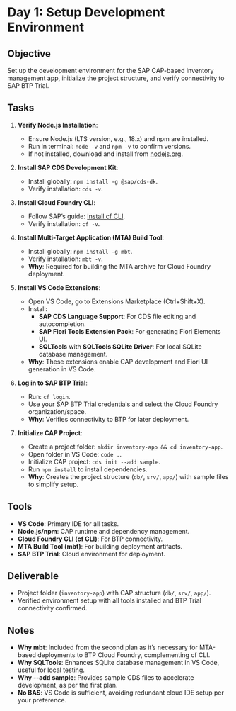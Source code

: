 # Day 1: Setup Development Environment

## Objective

Set up the development environment for the SAP CAP-based inventory management app, initialize the project structure, and verify connectivity to SAP BTP Trial.

## Tasks

1. **Verify Node.js Installation**:

   - Ensure Node.js (LTS version, e.g., 18.x) and npm are installed.
   - Run in terminal: `node -v` and `npm -v` to confirm versions.
   - If not installed, download and install from [nodejs.org](https://nodejs.org).

2. **Install SAP CDS Development Kit**:

   - Install globally: `npm install -g @sap/cds-dk`.
   - Verify installation: `cds -v`.

3. **Install Cloud Foundry CLI**:

   - Follow SAP’s guide: [Install cf CLI](https://developers.sap.com/tutorials/cp-cf-download-cli.html).
   - Verify installation: `cf -v`.

4. **Install Multi-Target Application (MTA) Build Tool**:

   - Install globally: `npm install -g mbt`.
   - Verify installation: `mbt -v`.
   - **Why**: Required for building the MTA archive for Cloud Foundry deployment.

5. **Install VS Code Extensions**:

   - Open VS Code, go to Extensions Marketplace (Ctrl+Shift+X).
   - Install:
     - **SAP CDS Language Support**: For CDS file editing and autocompletion.
     - **SAP Fiori Tools Extension Pack**: For generating Fiori Elements UI.
     - **SQLTools** with **SQLTools SQLite Driver**: For local SQLite database management.
   - **Why**: These extensions enable CAP development and Fiori UI generation in VS Code.

6. **Log in to SAP BTP Trial**:

   - Run: `cf login`.
   - Use your SAP BTP Trial credentials and select the Cloud Foundry organization/space.
   - **Why**: Verifies connectivity to BTP for later deployment.

7. **Initialize CAP Project**:
   - Create a project folder: `mkdir inventory-app && cd inventory-app`.
   - Open folder in VS Code: `code .`.
   - Initialize CAP project: `cds init --add sample`.
   - Run `npm install` to install dependencies.
   - **Why**: Creates the project structure (`db/`, `srv/`, `app/`) with sample files to simplify setup.

## Tools

- **VS Code**: Primary IDE for all tasks.
- **Node.js/npm**: CAP runtime and dependency management.
- **Cloud Foundry CLI (cf CLI)**: For BTP connectivity.
- **MTA Build Tool (mbt)**: For building deployment artifacts.
- **SAP BTP Trial**: Cloud environment for deployment.

## Deliverable

- Project folder (`inventory-app`) with CAP structure (`db/`, `srv/`, `app/`).
- Verified environment setup with all tools installed and BTP Trial connectivity confirmed.

## Notes

- **Why mbt**: Included from the second plan as it’s necessary for MTA-based deployments to BTP Cloud Foundry, complementing cf CLI.
- **Why SQLTools**: Enhances SQLite database management in VS Code, useful for local testing.
- **Why --add sample**: Provides sample CDS files to accelerate development, as per the first plan.
- **No BAS**: VS Code is sufficient, avoiding redundant cloud IDE setup per your preference.
